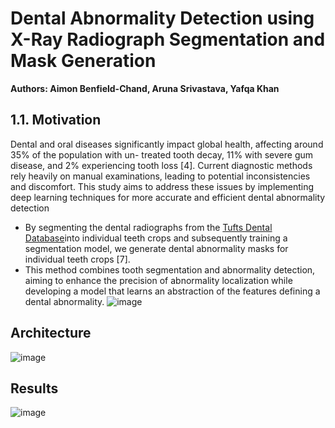# Dental Abnormality Detection using X-Ray Radiograph Segmentation and Mask Generation
**Authors: Aimon Benfield-Chand, Aruna Srivastava, Yafqa Khan**

## 1.1. Motivation
Dental and oral diseases significantly impact global
health, affecting around 35% of the population with un-
treated tooth decay, 11% with severe gum disease, and 2%
experiencing tooth loss [4]. Current diagnostic methods
rely heavily on manual examinations, leading to potential
inconsistencies and discomfort. This study aims to address
these issues by implementing deep learning techniques for
more accurate and efficient dental abnormality detection

* By segmenting the dental radiographs from the [Tufts Dental Database](https://www.kaggle.com/datasets/deepologylab/tufts-dental-database/data)into individual teeth crops and subsequently training a segmentation model, we generate dental abnormality masks for individual teeth crops [7].
* This method combines tooth segmentation and abnormality detection, aiming to enhance the precision of abnormality localization while developing a model that learns an abstraction of the features defining a dental abnormality.
  ![image](https://github.com/arunasrivastava/DentalAbnormalityDetection/assets/82174933/b0b58a14-2873-45e4-940c-6a5d60819f4c)

## Architecture 
![image](https://github.com/arunasrivastava/DentalAbnormalityDetection/assets/82174933/ba574f81-8406-4a1e-a9c1-927bb1951ac4)

## Results
![image](https://github.com/arunasrivastava/DentalAbnormalityDetection/assets/82174933/8cb26007-7f79-401a-ad82-49136ef64e2b)



